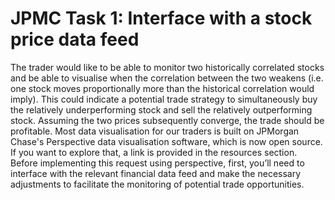 # JPMC Task 1: Interface with a stock price data feed
The trader would like to be able to monitor two historically correlated stocks and be able to visualise when the correlation between the two weakens (i.e. one stock moves proportionally more than the historical correlation would imply). This could indicate a potential trade strategy to simultaneously buy the relatively underperforming stock and sell the relatively outperforming stock. Assuming the two prices subsequently converge, the trade should be profitable.
Most data visualisation for our traders is built on JPMorgan Chase's Perspective data visualisation software, which is now open source. If you want to explore that, a link is provided in the resources section.
Before implementing this request using perspective, first, you’ll need to interface with the relevant financial data feed and make the necessary adjustments to facilitate the monitoring of potential trade opportunities.
